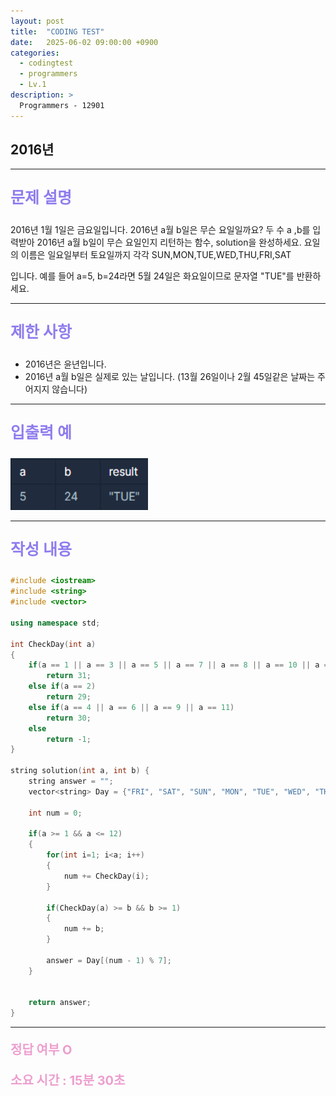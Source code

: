 ```yaml
---
layout: post
title:  "CODING TEST"
date:   2025-06-02 09:00:00 +0900
categories:
  - codingtest
  - programmers
  - Lv.1
description: >
  Programmers - 12901
---
```

## 2016년

---

<p style = "color:#8f7cee; font-size:25px; font-weight:bold">
문제 설명
</p>

2016년 1월 1일은 금요일입니다. 2016년 a월 b일은 무슨 요일일까요? 두 수 a ,b를 입력받아 2016년 a월 b일이 무슨 요일인지 리턴하는 함수, solution을 완성하세요. 요일의 이름은 일요일부터 토요일까지 각각 SUN,MON,TUE,WED,THU,FRI,SAT

입니다. 예를 들어 a=5, b=24라면 5월 24일은 화요일이므로 문자열 "TUE"를 반환하세요.

---

<p style = "color:#8f7cee; font-size:25px; font-weight:bold">
제한 사항
</p>

- 2016년은 윤년입니다.
- 2016년 a월 b일은 실제로 있는 날입니다. (13월 26일이나 2월 45일같은 날짜는 주어지지 않습니다)

---

<p style = "color:#8f7cee; font-size:25px; font-weight:bold">
입출력 예
</p>

<img src = "/assets/img/codingtest/12901.png" width = "220" height = "83">

---

<p style = "color:#8f7cee; font-size:25px; font-weight:bold">
작성 내용
</p>

```C++
#include <iostream>
#include <string>
#include <vector>

using namespace std;

int CheckDay(int a)
{   
    if(a == 1 || a == 3 || a == 5 || a == 7 || a == 8 || a == 10 || a == 12)
        return 31;
    else if(a == 2)
        return 29;
    else if(a == 4 || a == 6 || a == 9 || a == 11)
        return 30;
    else
        return -1;
}

string solution(int a, int b) {
    string answer = "";
    vector<string> Day = {"FRI", "SAT", "SUN", "MON", "TUE", "WED", "THU"};
    
    int num = 0;
    
    if(a >= 1 && a <= 12)
    {
        for(int i=1; i<a; i++)
        {
            num += CheckDay(i);
        }   
        
        if(CheckDay(a) >= b && b >= 1)
        {
            num += b;
        }
        
        answer = Day[(num - 1) % 7];
    }
        
    
    return answer;
}
```

---

<p style = "color:#ed9ece; font-size:20px; font-weight:bold">
정답 여부 O
</p>

<p style = "color:#ed9ece; font-size:20px; font-weight:bold">
소요 시간 : 15분 30초 
</p>
